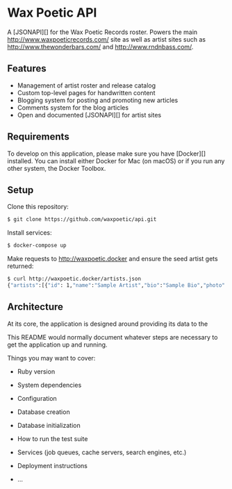 # Wax Poetic API

A [JSONAPI][] for the Wax Poetic Records roster. Powers the main
http://www.waxpoeticrecords.com/ site as well as artist sites such as
http://www.thewonderbars.com/ and http://www.rndnbass.com/.

## Features

* Management of artist roster and release catalog
* Custom top-level pages for handwritten content
* Blogging system for posting and promoting new articles
* Comments system for the blog articles
* Open and documented [JSONAPI][] for artist sites

## Requirements

To develop on this application, please make sure you have [Docker][]
installed. You can install either Docker for Mac (on macOS) or if you
run any other system, the Docker Toolbox.

## Setup

Clone this repository:

```bash
$ git clone https://github.com/waxpoetic/api.git
```

Install services:

```bash
$ docker-compose up
```

Make requests to <http://waxpoetic.docker> and ensure the seed artist
gets returned:

```bash
$ curl http://waxpoetic.docker/artists.json
{"artists":[{"id": 1,"name":"Sample Artist","bio":"Sample Bio","photo":"https://cdn.waxpoeticrecords.com/...","createdAt": "<DATE>","updatedAt": "<DATE>"}]}
```

## Architecture

At its core, the application is designed around providing its data to
the 

This README would normally document whatever steps are necessary to get the
application up and running.

Things you may want to cover:

* Ruby version

* System dependencies

* Configuration

* Database creation

* Database initialization

* How to run the test suite

* Services (job queues, cache servers, search engines, etc.)

* Deployment instructions

* ...
